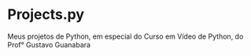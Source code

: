 # Projects.py
 Meus projetos de Python, em especial do Curso em Vídeo de Python, do Prof° Gustavo Guanabara
